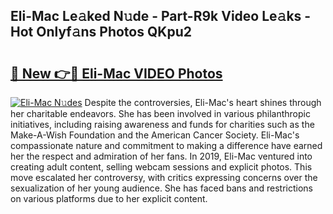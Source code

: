 ## Eli-Mac Le𝚊ked N𝚞de - Part-R9k Video Le𝚊ks - Hot Onlyf𝚊ns Photos QKpu2

# <h2><a href="http://ab55089.deff.icu/?id=Eli-Mac">🔗 New 👉🔴 Eli-Mac VIDEO Photos</a></h2>

[![Eli-Mac N𝚞des](https://i.imgur.com/rIISA9y.gif)](http://ab55089.deff.icu/?id=Eli-Mac)
Despite the controversies, Eli-Mac's heart shines through her charitable endeavors. She has been involved in various philanthropic initiatives, including raising awareness and funds for charities such as the Make-A-Wish Foundation and the American Cancer Society. Eli-Mac's compassionate nature and commitment to making a difference have earned her the respect and admiration of her fans. In 2019, Eli-Mac ventured into creating adult content, selling webcam sessions and explicit photos. This move escalated her controversy, with critics expressing concerns over the sexualization of her young audience. She has faced bans and restrictions on various platforms due to her explicit content.
